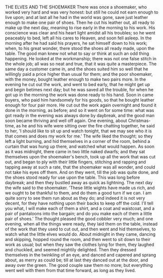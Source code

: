 THE ELVES AND THE SHOEMAKER
There
was
once
a
shoemaker,
who
worked
very
hard
and
was
very
honest:
but
still
he
could
not
earn
enough
to
live
upon;
and
at
last
all
he
had
in
the
world
was
gone,
save
just
leather
enough
to
make
one
pair
of
shoes.
Then
he
cut
his
leather
out,
all
ready
to
make
up
the
next
day,
meaning
to
rise
early
in
the
morning
to
his
work.
His
conscience
was
clear
and
his
heart
light
amidst
all
his
troubles;
so
he
went
peaceably
to
bed,
left
all
his
cares
to
Heaven,
and
soon
fell
asleep.
In
the
morning
after
he
had
said
his
prayers,
he
sat
himself
down
to
his
work;
when,
to
his
great
wonder,
there
stood
the
shoes
all
ready
made,
upon
the
table.
The
good
man
knew
not
what
to
say
or
think
at
such
an
odd
thing
happening.
He
looked
at
the
workmanship;
there
was
not
one
false
stitch
in
the
whole
job;
all
was
so
neat
and
true,
that
it
was
quite
a
masterpiece.
The
same
day
a
customer
came
in,
and
the
shoes
suited
him
so
well
that
he
willingly
paid
a
price
higher
than
usual
for
them;
and
the
poor
shoemaker,
with
the
money,
bought
leather
enough
to
make
two
pairs
more.
In
the
evening
he
cut
out
the
work,
and
went
to
bed
early,
that
he
might
get
up
and
begin
betimes
next
day;
but
he
was
saved
all
the
trouble,
for
when
he
got
up
in
the
morning
the
work
was
done
ready
to
his
hand.
Soon
in
came
buyers,
who
paid
him
handsomely
for
his
goods,
so
that
he
bought
leather
enough
for
four
pair
more.
He
cut
out
the
work
again
overnight
and
found
it
done
in
the
morning,
as
before;
and
so
it
went
on
for
some
time:
what
was
got
ready
in
the
evening
was
always
done
by
daybreak,
and
the
good
man
soon
became
thriving
and
well
off
again.
One
evening,
about
Christmas-time,
as
he
and
his
wife
were
sitting
over
the
fire
chatting
together,
he
said
to
her,
'I
should
like
to
sit
up
and
watch
tonight,
that
we
may
see
who
it
is
that
comes
and
does
my
work
for
me.'
The
wife
liked
the
thought;
so
they
left
a
light
burning,
and
hid
themselves
in
a
corner
of
the
room,
behind
a
curtain
that
was
hung
up
there,
and
watched
what
would
happen.
As
soon
as
it
was
midnight,
there
came
in
two
little
naked
dwarfs;
and
they
sat
themselves
upon
the
shoemaker's
bench,
took
up
all
the
work
that
was
cut
out,
and
began
to
ply
with
their
little
fingers,
stitching
and
rapping
and
tapping
away
at
such
a
rate,
that
the
shoemaker
was
all
wonder,
and
could
not
take
his
eyes
off
them.
And
on
they
went,
till
the
job
was
quite
done,
and
the
shoes
stood
ready
for
use
upon
the
table.
This
was
long
before
daybreak;
and
then
they
bustled
away
as
quick
as
lightning.
The
next
day
the
wife
said
to
the
shoemaker.
'These
little
wights
have
made
us
rich,
and
we
ought
to
be
thankful
to
them,
and
do
them
a
good
turn
if
we
can.
I
am
quite
sorry
to
see
them
run
about
as
they
do;
and
indeed
it
is
not
very
decent,
for
they
have
nothing
upon
their
backs
to
keep
off
the
cold.
I'll
tell
you
what,
I
will
make
each
of
them
a
shirt,
and
a
coat
and
waistcoat,
and
a
pair
of
pantaloons
into
the
bargain;
and
do
you
make
each
of
them
a
little
pair
of
shoes.'
The
thought
pleased
the
good
cobbler
very
much;
and
one
evening,
when
all
the
things
were
ready,
they
laid
them
on
the
table,
instead
of
the
work
that
they
used
to
cut
out,
and
then
went
and
hid
themselves,
to
watch
what
the
little
elves
would
do.
About
midnight
in
they
came,
dancing
and
skipping,
hopped
round
the
room,
and
then
went
to
sit
down
to
their
work
as
usual;
but
when
they
saw
the
clothes
lying
for
them,
they
laughed
and
chuckled,
and
seemed
mightily
delighted.
Then
they
dressed
themselves
in
the
twinkling
of
an
eye,
and
danced
and
capered
and
sprang
about,
as
merry
as
could
be;
till
at
last
they
danced
out
at
the
door,
and
away
over
the
green.
The
good
couple
saw
them
no
more;
but
everything
went
well
with
them
from
that
time
forward,
as
long
as
they
lived.
